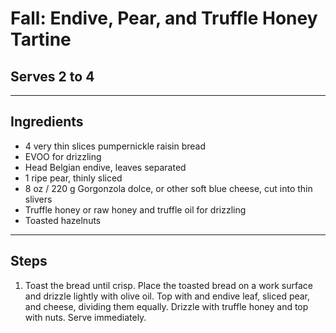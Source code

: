 # Fall: Endive, Pear, and Truffle Honey Tartine

## Serves 2 to 4

---

## Ingredients

* 4 very thin slices pumpernickle raisin bread
* EVOO for drizzling
* Head Belgian endive, leaves separated
* 1 ripe pear, thinly sliced
* 8 oz / 220 g Gorgonzola dolce, or other soft blue cheese, cut into thin slivers
* Truffle honey or raw honey and truffle oil for drizzling
* Toasted hazelnuts

---

## Steps

1.  Toast the bread until crisp. Place the toasted bread on a work surface and drizzle lightly with olive oil. Top with and endive leaf, sliced pear, and cheese, dividing them equally. Drizzle with truffle honey and top with nuts. Serve immediately.